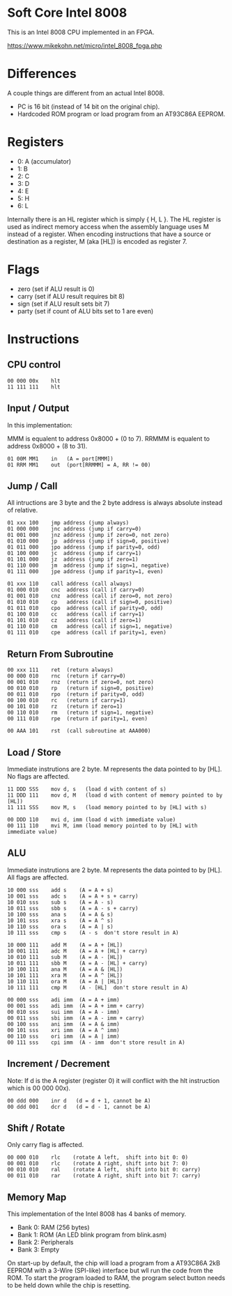 Soft Core Intel 8008
====================

This is an Intel 8008 CPU implemented in an FPGA.

https://www.mikekohn.net/micro/intel_8008_fpga.php

Differences
===========

A couple things are different from an actual Intel 8008.

* PC is 16 bit (instead of 14 bit on the original chip).
* Hardcoded ROM program or load program from an AT93C86A EEPROM.

Registers
=========

* 0: A (accumulator)
* 1: B
* 2: C
* 3: D
* 4: E
* 5: H
* 6: L

Internally there is an HL register which is simply { H, L }. The
HL register is used as indirect memory access  when the assembly
language uses M instead of a register. When encoding instructions
that have a source or destination as a register, M (aka [HL]) is
encoded as register 7.

Flags
=====
* zero   (set if ALU result is 0)
* carry  (set if ALU result requires bit 8)
* sign   (set if ALU result sets bit 7)
* party  (set if count of ALU bits set to 1 are even)

Instructions
============

CPU control
-----------
    00 000 00x    hlt
    11 111 111    hlt

Input / Output
-------------

In this implementation:

  MMM is equalent to address 0x8000 + (0 to 7).
RRMMM is equalent to address 0x8000 + (8 to 31).

    01 00M MM1    in   (A = port[MMM])
    01 RRM MM1    out  (port[RRMMM] = A, RR != 00)

Jump / Call
-----------

All intructions are 3 byte and the 2 byte address is always absolute
instead of relative.

    01 xxx 100    jmp address (jump always)
    01 000 000    jnc address (jump if carry=0)
    01 001 000    jnz address (jump if zero=0, not zero)
    01 010 000    jp  address (jump if sign=0, positive)
    01 011 000    jpo address (jump if parity=0, odd)
    01 100 000    jc  address (jump if carry=1)
    01 101 000    jz  address (jump if zero=1)
    01 110 000    jm  address (jump if sign=1, negative)
    01 111 000    jpe address (jump if parity=1, even)

    01 xxx 110    call address (call always)
    01 000 010    cnc  address (call if carry=0)
    01 001 010    cnz  address (call if zero=0, not zero)
    01 010 010    cp   address (call if sign=0, positive)
    01 011 010    cpo  address (call if parity=0, odd)
    01 100 010    cc   address (call if carry=1)
    01 101 010    cz   address (call if zero=1)
    01 110 010    cm   address (call if sign=1, negative)
    01 111 010    cpe  address (call if parity=1, even)

Return From Subroutine
----------------------

    00 xxx 111    ret  (return always)
    00 000 010    rnc  (return if carry=0)
    00 001 010    rnz  (return if zero=0, not zero)
    00 010 010    rp   (return if sign=0, positive)
    00 011 010    rpo  (return if parity=0, odd)
    00 100 010    rc   (return if carry=1)
    00 101 010    rz   (return if zero=1)
    00 110 010    rm   (return if sign=1, negative)
    00 111 010    rpe  (return if parity=1, even)

    00 AAA 101    rst  (call subroutine at AAA000)

Load / Store
------------

Immediate instrutions are 2 byte. M represents the data pointed to by [HL].
No flags are affected.

    11 DDD SSS    mov d, s   (load d with content of s)
    11 DDD 111    mov d, M   (load d with content of memory pointed to by [HL])
    11 111 SSS    mov M, s   (load memory pointed to by [HL] with s)

    00 DDD 110    mvi d, imm (load d with immediate value)
    00 111 110    mvi M, imm (load memory pointed to by [HL] with immediate value)

ALU
---

Immediate instrutions are 2 byte. M represents the data pointed to by [HL].
All flags are affected.

    10 000 sss    add s    (A = A + s)
    10 001 sss    adc s    (A = A + s + carry)
    10 010 sss    sub s    (A = A - s)
    10 011 sss    sbb s    (A = A - s + carry)
    10 100 sss    ana s    (A = A & s)
    10 101 sss    xra s    (A = A ^ s)
    10 110 sss    ora s    (A = A | s)
    10 111 sss    cmp s    (A - s  don't store result in A)

    10 000 111    add M    (A = A + [HL])
    10 001 111    adc M    (A = A + [HL] + carry)
    10 010 111    sub M    (A = A - [HL])
    10 011 111    sbb M    (A = A - [HL] + carry)
    10 100 111    ana M    (A = A & [HL])
    10 101 111    xra M    (A = A ^ [HL])
    10 110 111    ora M    (A = A | [HL])
    10 111 111    cmp M    (A - [HL]  don't store result in A)

    00 000 sss    adi imm  (A = A + imm)
    00 001 sss    adi imm  (A = A + imm + carry)
    00 010 sss    sui imm  (A = A - imm)
    00 011 sss    sbi imm  (A = A - imm + carry)
    00 100 sss    ani imm  (A = A & imm)
    00 101 sss    xri imm  (A = A ^ imm)
    00 110 sss    ori imm  (A = A | imm)
    00 111 sss    cpi imm  (A - imm  don't store result in A)

Increment / Decrement
-------------------

Note: If d is the A register (register 0) it will conflict with
the hlt instruction which is 00 000 00x).

    00 ddd 000    inr d   (d = d + 1, cannot be A)
    00 ddd 001    dcr d   (d = d - 1, cannot be A)

Shift / Rotate
--------------

Only carry flag is affected.

    00 000 010    rlc    (rotate A left,  shift into bit 0: 0)
    00 001 010    rlc    (rotate A right, shift into bit 7: 0)
    00 010 010    ral    (rotate A left,  shift into bit 0: carry)
    00 011 010    rar    (rotate A right, shift into bit 7: carry)

Memory Map
----------

This implementation of the Intel 8008 has 4 banks of memory.

* Bank 0: RAM (256 bytes)
* Bank 1: ROM (An LED blink program from blink.asm)
* Bank 2: Peripherals
* Bank 3: Empty

On start-up by default, the chip will load a program from a AT93C86A
2kB EEPROM with a 3-Wire (SPI-like) interface but wll run the code
from the ROM. To start the program loaded to RAM, the program select
button needs to be held down while the chip is resetting.

